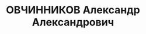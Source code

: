 ---
title: ОВЧИННИКОВ Александр Александрович
description: "Род. в 1903, г. Ленинград, русский, член ВКП(б) в 1929-1937 гг. Проживал:\
  \ г. Ярославль, ул. Володарского, д. 50. Ст. диспетчер Ярославского электромашиностроительного\
  \ завода \n  Арестован 06.07.1937. Обв. по ст. ст. 58-7-8-11 УК РСФСР. Приговор:\
  \ выездная сессия ВК ВС СССР в г. Ярославль, 28.12.1937 – ВМН. Расстрелян 28.12.1937,\
  \ г.Ярославль"
---
